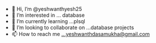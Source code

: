 - 👋 Hi, I’m @yeshwanthyesh25
- 👀 I’m interested in ... database
- 🌱 I’m currently learning ...plsql
- 💞️ I’m looking to collaborate on ...database projects
- 📫 How to reach me ...yeshwanthdasamukha@gmail.com

<!---
yeshwanthyesh25/yeshwanthyesh25 is a ✨ special ✨ repository because its `README.md` (this file) appears on your GitHub profile.
You can click the Preview link to take a look at your changes.
--->
